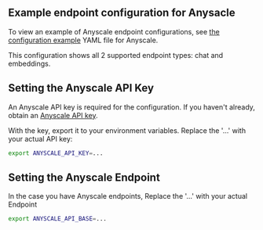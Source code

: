 ## Example endpoint configuration for Anysacle

To view an example of Anyscale endpoint configurations, see [the configuration example](config.yaml) YAML file for Anyscale.

This configuration shows all 2 supported endpoint types: chat and embeddings.

## Setting the Anyscale API Key

An Anyscale API key is required for the configuration. If you haven't already, obtain an [Anyscale API key](https://www.anyscale.com/endpoints).

With the key, export it to your environment variables. Replace the '...' with your actual API key:

```sh
export ANYSCALE_API_KEY=...
```

## Setting the Anyscale Endpoint

In the case you have Anyscale endpoints, Replace the '...' with your actual Endpoint

```sh
export ANYSCALE_API_BASE=...
```
